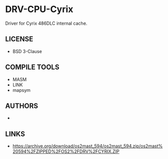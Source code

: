 # DRV-CPU-Cyrix
Driver for Cyrix 486DLC internal cache.

## LICENSE
* BSD 3-Clause

## COMPILE TOOLS
* MASM
* LINK
* mapsym
 
## AUTHORS
* 

## LINKS
* https://archive.org/download/os2mast_594/os2mast_594.zip/os2mast%20594%2FZIPPED%2FOS2%2FDRV%2FCYRIX.ZIP
